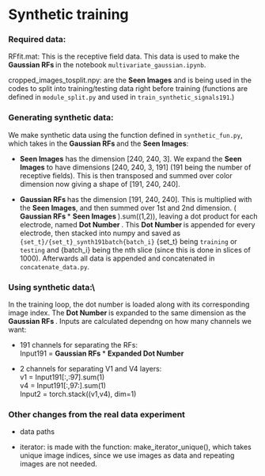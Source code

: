 # Synthetic training

### Required data: 

RFfit.mat: This is the receptive field data. This data is used to make the <b> Gaussian RFs </b> in the notebook `multivariate_gaussian.ipynb`. 

cropped_images_tosplit.npy: are the <b> Seen Images</b> and is being used in the codes to split into training/testing data right before training (functions are defined in `module_split.py` and used in `train_synthetic_signals191`.)


### Generating synthetic data:
We make synthetic data using the function defined in `synthetic_fun.py`, which takes in the  <b> Gaussian RFs </b> and the <b> Seen Images</b>:

- <b> Seen Images</b> has the dimension [240, 240, 3]. We expand the <b> Seen Images</b> to have dimensions [240, 240, 3, 191] (191 being the number of receptive fields). This is then transposed and summed over color dimension now giving a shape of [191, 240, 240].

- <b> Gaussian RFs </b> has the dimension [191, 240, 240]. This is multiplied with the <b> Seen Images</b>, and then summed over 1st and 2nd dimension. ( <b> Gaussian RFs </b> * <b> Seen Images </b> ).sum((1,2)), leaving a dot product for each electrode, named <b> Dot Number </b>. This <b> Dot Number </b> is appended for every electrode, then stacked into numpy and saved as `{set_t}/{set_t}_synth191batch{batch_i}` {set_t} being `training` or `testing` and {batch_i} being the nth slice (since this is done in slices of 1000). Afterwards all data is appended and concatenated in `concatenate_data.py`. 



### Using synthetic data:\
In the training loop, the dot number is loaded along with its corresponding image index. The <b> Dot Number </b> is expanded to the same dimension as the <b> Gaussian RFs </b>. Inputs are calculated dependng on how many channels we want:
- 191 channels for separating the RFs:\
    Input191 = <b> Gaussian RFs </b> * <b> Expanded Dot Number </b> 
    
- 2 channels for separating V1 and V4 layers:\
        v1 = Input191[:,:97].sum(1)\
        v4 = Input191[:,97:].sum(1)\
        Input2 = torch.stack((v1,v4), dim=1)




### Other changes from the real data experiment

- data paths

- iterator: is made with the function: make_iterator_unique(), which takes unique image indices, since we use images as data and repeating images are not needed. 